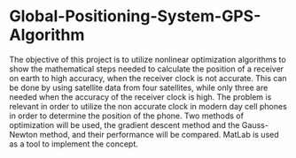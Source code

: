 # Global-Positioning-System-GPS-Algorithm
The objective of this project is to utilize nonlinear optimization algorithms to show the mathematical steps needed to calculate the position of a receiver on earth to high accuracy, when the receiver clock is not accurate. This can be done by using satellite data from four satellites, while only three are needed when the accuracy of the receiver clock is high. The problem is relevant in order to utilize the non accurate clock in modern day cell phones in order to determine the position of the phone. Two methods of optimization will be used, the gradient descent method and the Gauss-Newton method, and their performance will be compared. MatLab is used as a tool to implement the concept.
